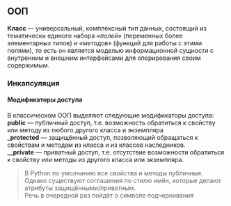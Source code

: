 ## ООП

__Класс__ — универсальный, комплексный тип данных, состоящий из
тематически единого набора *«полей»* (переменных более элементарных
типов) и *«методов»* (функций для работы с этими полями), то есть он
является моделью информационной сущности с внутренним и внешним
интерфейсами для оперирования своим содержимым.

### Инкапсуляция

#### Модификаторы доступа

В классическом ООП выделяют следующие модификаторы доступа: \
**public** — публичный доступ, т.е. возможность обратиться к свойству или методу из любого другого класса и экземпляра \
**_protected** — защищённый доступ, позволяющий обращаться к свойствам и методам из класса и из классов наследников. \
**__private** — приватный доступ, т.е. отсутствие возможности обратиться к свойству или методы из другого класса
или экземпляра.
> В Python по умолчанию все свойства и методы публичные. \
> Однако существуют соглашения по стилю имён, которые делают атрибуты защищёнными/приватным.   
> Речь в очередной раз пойдёт о символе подчеркивания